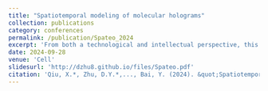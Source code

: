 ```yaml
---
title: "Spatiotemporal modeling of molecular holograms"
collection: publications
category: conferences
permalink: /publication/Spateo_2024
excerpt: 'From both a technological and intellectual perspective, this has been my most complex paper (and certainly the one that has taken the most time and effort!). We developed a suite of tools for spatiotemporal analysis at the embryo-scale, leveraging emergent spatial transcriptomics platforms to provide the data. Our tools enable study of spatial distribution and inference of cell-cell communication in 3D, and we used them to study the molecular characteristics of embryonic development using a mouse model. To this end, we generated a complete 3D molecular hologram of the mouse embryo at E9.5 and E11.5, with whole-transcriptome profiled at single-cell resolution covering nearly 9 million total cells- the first of its kind.'
date: 2024-09-28
venue: 'Cell'
slidesurl: 'http://dzhu8.github.io/files/Spateo.pdf'
citation: 'Qiu, X.*, Zhu, D.Y.*,..., Bai, Y. (2024). &quot;Spatiotemporal modeling of molecular holograms.&quot; <i>Cell</i>. In pre-published press.'
---
```

